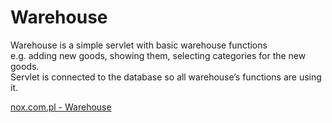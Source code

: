 # Warehouse

Warehouse is a simple servlet with basic warehouse functions   
e.g. adding new goods, showing them, selecting categories for the new goods.   
Servlet is connected to the database so all warehouse’s functions are using it.  

[nox.com.pl - Warehouse](http://nox.com.pl/projects-java-spring-warehouse/)
